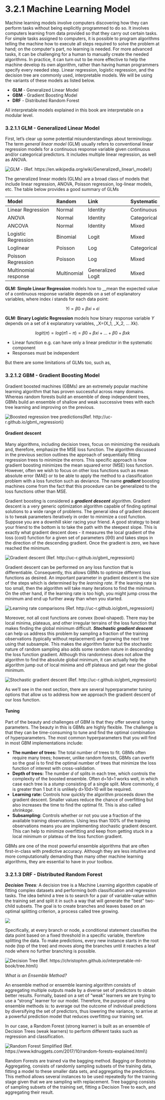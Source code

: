 # 3.2.1 Machine Learning Model

Machine learning models involve computers discovering how they can perform tasks without being explicitly programmed to do so. It involves computers learning from data provided so that they carry out certain tasks. For simple tasks assigned to computers, it is possible to program algorithms telling the machine how to execute all steps required to solve the problem at hand; on the computer's part, no learning is needed. For more advanced tasks, it can be challenging for a human to manually create the needed algorithms. In practice, it can turn out to be more effective to help the machine develop its own algorithm, rather than having human programmers specify every needed step. Linear regression, logistic regression, and the decision tree are commonly used, interpretable models. We will be using the variants of these models as listed below.

* **GLM** - Generalized Linear Model
* **GBM** - Gradient Boosting Model
* **DRF** - Distributed Random Forest

All interpretable models explained in this book are interpretable on a modular level.

### 3.2.1.1 GLM - Generalized Linear Model

 First, let’s clear up some potential misunderstandings about terminology.  The term _general linear model_ \(GLM\) usually refers to conventional linear regression models for a continuous response variable given continuous and/or categorical predictors. It includes multiple linear regression, as well as ANOVA.

![GLM - \(Ref. https://en.wikipedia.org/wiki/Generalized\_linear\_model\)](../../.gitbook/assets/image.png)

The generalized linear models \(GLMs\) are a broad class of models that include linear regression, ANOVA, Poisson regression, log-linear models, etc. The table below provides a good summary of GLMs



| **Model** | **Random** | **Link** | **Systematic** |
| :--- | :--- | :--- | :--- |
| Linear Regression | Normal | Identity | Continuous |
| ANOVA | Normal | Identity | Categorical |
| ANCOVA | Normal | Identity | Mixed |
| Logistic Regression | Binomial | Logit | Mixed |
| Loglinear | Poisson | Log | Categorical |
| Poisson Regression | Poisson | Log | Mixed |
| Multinomial response | Multinomial | Generalized Logit | Mixed |

**GLM: Simple Linear Regression** models how to __mean the expected value of a continuous response variable depends on a set of explanatory variables, where index _i_ stands for each data point:

$$
Yi=β0+βxi+ϵi
$$

**GLM: Binary Logistic Regression** models how binary response variable _Y_ depends on a set of _k_ explanatory variables, _X=\(X_1, _X_2, ... _Xk_\). 

$$
logit(π)=log(π1−π)=β0+βxi+…+β0+βxk
$$

* Linear function e.g. can have only a linear predictor in the systematic component
* Responses must be independent

But there are some limitations of GLMs too, such as,

### 3.2.1.2 GBM - Gradient Boosting Model

Gradient boosted machines \(GBMs\) are an extremely popular machine learning algorithm that has proven successful across many domains. Whereas random forests build an ensemble of deep independent trees, GBMs build an ensemble of shallow and weak successive trees with each tree learning and improving on the previous.

![Boosted regression tree predictions\(Ref. http://uc-r.github.io/gbm\_regression\)](../../.gitbook/assets/boosted_stumps-1-.gif)

#### Gradient descent <a id="gradient-descent"></a>

Many algorithms, including decision trees, focus on minimizing the residuals and, therefore, emphasize the MSE loss function. The algorithm discussed in the previous section outlines the approach of sequentially fitting regression trees to minimize the errors. This specific approach is how gradient boosting minimizes the mean squared error \(MSE\) loss function. However, often we wish to focus on other loss functions such as mean absolute error \(MAE\) or to be able to apply the method to a classification problem with a loss function such as deviance. The name _**gradient**_ boosting machines come from the fact that this procedure can be generalized to the loss functions other than MSE.

Gradient boosting is considered a _**gradient descent**_ algorithm. Gradient descent is a very generic optimization algorithm capable of finding optimal solutions to a wide range of problems. The general idea of gradient descent is to tweak parameters iteratively in order to minimize a cost function. Suppose you are a downhill skier racing your friend. A good strategy to beat your friend to the bottom is to take the path with the steepest slope. This is exactly what gradient descent does - it measures the local gradient of the loss \(cost\) function for a given set of parameters \(ΘΘ\) and takes steps in the direction of the descending gradient. Once the gradient is zero, we have reached the minimum.

![Gradient descent \(Ref. http://uc-r.github.io/gbm\_regression\)](http://uc-r.github.io/public/images/analytics/gbm/gradient_descent.png)

Gradient descent can be performed on any loss function that is differentiable. Consequently, this allows GBMs to optimize different loss functions as desired. An important parameter in gradient descent is the size of the steps which is determined by the _learning rate_. If the learning rate is too small, then the algorithm will take many iterations to find the minimum. On the other hand, if the learning rate is too high, you might jump cross the minimum and end up further away than when you started.

![Learning rate comparisons \(Ref. http://uc-r.github.io/gbm\_regression\)](http://uc-r.github.io/public/images/analytics/gbm/learning_rate_comparison.png)

Moreover, not all cost functions are convex \(bowl-shaped\). There may be local minima, plateaus, and other irregular terrains of the loss function that makes finding the global minimum difficult. _**Stochastic gradient descent**_ can help us address this problem by sampling a fraction of the training observations \(typically without replacement\) and growing the next tree using that subsample. This makes the algorithm faster but the stochastic nature of random sampling also adds some random nature in descending the loss function gradient. Although this randomness does not allow the algorithm to find the absolute global minimum, it can actually help the algorithm jump out of local minima and off plateaus and get near the global minimum.

![Stochastic gradient descent \(Ref. http://uc-r.github.io/gbm\_regression\)](http://uc-r.github.io/public/images/analytics/gbm/stochastic_gradient_descent.png)

As we’ll see in the next section, there are several hyperparameter tuning options that allow us to address how we approach the gradient descent of our loss function.

#### Tuning <a id="tuning"></a>

Part of the beauty and challenges of GBM is that they offer several tuning parameters. The beauty in this is GBMs are highly flexible. The challenge is that they can be time-consuming to tune and find the optimal combination of hyperparameters. The most common hyperparameters that you will find in most GBM implementations include:

* **The number of trees:** The total number of trees to fit. GBMs often require many trees; however, unlike random forests, GBMs can overfit so the goal is to find the optimal number of trees that minimize the loss function of interest with cross-validation.
* **Depth of trees:** The number _d_ of splits in each tree, which controls the complexity of the boosted ensemble. Often d=1d=1 works well, in which case each tree is a _stump_ consisting of a single split. More commonly, d is greater than 1 but it is unlikely d&gt;10d&gt;10 will be required.
* **Learning rate:** Controls how quickly the algorithm proceeds down the gradient descent. Smaller values reduce the chance of overfitting but also increases the time to find the optimal fit. This is also called _shrinkage_.
* **Subsampling:** Controls whether or not you use a fraction of the available training observations. Using less than 100% of the training observations means you are implementing stochastic gradient descent. This can help to minimize overfitting and keep from getting stuck in a local minimum or plateau of the loss function gradient.

GBMs are one of the most powerful ensemble algorithms that are often first-in-class with predictive accuracy. Although they are less intuitive and more computationally demanding than many other machine learning algorithms, they are essential to have in your toolbox.

### 3.2.1.3 DRF - Distributed Random Forest

_**Decision Trees**:_ A decision tree is a Machine Learning algorithm capable of fitting complex datasets and performing both classification and regression tasks. The idea behind a tree is to search for a pair of variable-value within the training set and split it in such a way that will generate the "best" two-child subsets. The goal is to create branches and leaves based on an optimal splitting criterion, a process called tree growing. 

![](../../.gitbook/assets/image%20%2812%29.png)

Specifically, at every branch or node, a conditional statement classifies the data point based on a fixed threshold in a specific variable, therefore splitting the data. To make predictions, every new instance starts in the root node \(top of the tree\) and moves along the branches until it reaches a leaf node where no further branching is possible.

![Decision Tree \(Ref. https://christophm.github.io/interpretable-ml-book/tree.html\)](../../.gitbook/assets/image%20%286%29.png)

_What is an Ensemble Method?_

An ensemble method or ensemble learning algorithm consists of aggregating multiple outputs made by a diverse set of predictors to obtain better results. Formally, based on a set of “weak” learners we are trying to use a “strong” learner for our model. Therefore, the purpose of using ensemble methods is: to average out the outcome of individual predictions by diversifying the set of predictors, thus lowering the variance, to arrive at a powerful prediction model that reduces overfitting our training set.

In our case, a Random Forest \(strong learner\) is built as an ensemble of Decision Trees \(weak learners\) to perform different tasks such as regression and classification.

![Random Forest Simplified \(Ref. https://www.kdnuggets.com/2017/10/random-forests-explained.html\)](../../.gitbook/assets/image%20%283%29.png)

Random Forests are trained via the bagging method. Bagging or Bootstrap Aggregating, consists of randomly sampling subsets of the training data, fitting a model to these smaller data sets, and aggregating the predictions. This method allows several instances to be used repeatedly for the training stage given that we are sampling with replacement. Tree bagging consists of sampling subsets of the training set, fitting a Decision Tree to each, and aggregating their result.



